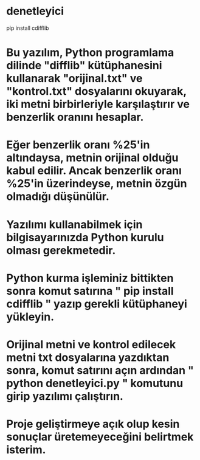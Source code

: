 # denetleyici

pip install cdifflib

# Bu yazılım, Python programlama dilinde "difflib" kütüphanesini kullanarak "orijinal.txt" ve "kontrol.txt" dosyalarını okuyarak, iki metni birbirleriyle karşılaştırır ve benzerlik oranını hesaplar.
# Eğer benzerlik oranı %25'in altındaysa, metnin orijinal olduğu kabul edilir. Ancak benzerlik oranı %25'in üzerindeyse, metnin özgün olmadığı düşünülür.

# Yazılımı kullanabilmek için bilgisayarınızda Python kurulu olması gerekmetedir.
# Python kurma işleminiz bittikten sonra komut satırına " pip install cdifflib " yazıp gerekli kütüphaneyi yükleyin.
# Orijinal metni ve kontrol edilecek metni txt dosyalarına yazdıktan sonra, komut satırını açın ardından " python denetleyici.py " komutunu girip yazılımı çalıştırın.

# Proje geliştirmeye açık olup kesin sonuçlar üretemeyeceğini belirtmek isterim.



